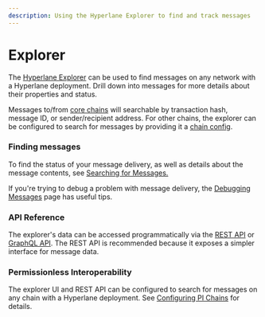 ```yaml
---
description: Using the Hyperlane Explorer to find and track messages
---
```


# Explorer

The [Hyperlane Explorer](https://explorer.hyperlane.xyz/) can be used to find messages on any network with a Hyperlane deployment. Drill down into messages for more details about their properties and status.&#x20;

Messages to/from [core chains](../../resources/domains.md) will searchable by transaction hash, message ID, or sender/recipient address. For other chains, the explorer can be configured to search for messages by providing it a [chain config](configuring-pi-chains.md).

### Finding messages

To find the status of your message delivery, as well as details about the message contents, see [Searching for Messages.](searching-for-messages.md)

If you're trying to debug a problem with message delivery, the [Debugging Messages](observability.md) page has useful tips.

### API Reference

The explorer's data can be accessed programmatically via the [REST API](rest-api.md) or [GraphQL API](graphql-api.md). The REST API is recommended because it exposes a simpler interface for message data.&#x20;

### Permissionless Interoperability

The explorer UI and REST API can be configured to search for messages on any chain with a Hyperlane deployment. See [Configuring PI Chains](configuring-pi-chains.md) for details.

